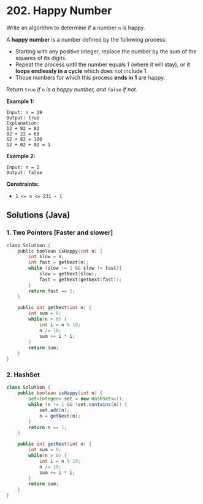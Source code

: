 # 202. Happy Number

Write an algorithm to determine if a number `n` is happy.

A **happy number** is a number defined by the following process:

- Starting with any positive integer, replace the number by the sum of the squares of its digits.
- Repeat the process until the number equals 1 (where it will stay), or it **loops endlessly in a cycle** which does not include 1.
- Those numbers for which this process **ends in 1** are happy.

Return `true` *if* `n` *is a happy number, and* `false` *if not*.

 

**Example 1:**

```
Input: n = 19
Output: true
Explanation:
12 + 92 = 82
82 + 22 = 68
62 + 82 = 100
12 + 02 + 02 = 1
```

**Example 2:**

```
Input: n = 2
Output: false
```

 

**Constraints:**

- `1 <= n <= 231 - 1`



## Solutions (Java)

### 1. Two Pointers [Faster and slower]

```c
class Solution {
    public boolean isHappy(int n) {
        int slow = n;
        int fast = getNext(n);
        while (slow != 1 && slow != fast){
            slow = getNext(slow);
            fast = getNext(getNext(fast));
        }
        return fast == 1;
    }

    public int getNext(int n) {
        int sum = 0;
        while(n > 0) {
            int i = n % 10;
            n /= 10;
            sum += i * i;
        }
        return sum;
    }
}
```

### 2. HashSet

```java
class Solution {
    public boolean isHappy(int n) {
        Set<Integer> set = new HashSet<>();
        while (n != 1 && !set.contains(n)) {
            set.add(n);
            n = getNext(n);
        }
        return n == 1;
    }

    public int getNext(int n) {
        int sum = 0;
        while(n > 0) {
            int i = n % 10;
            n /= 10;
            sum += i * i;
        }
        return sum;
    }
}
```

